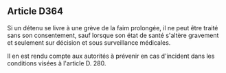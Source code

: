 Article D364
----
Si un détenu se livre à une grève de la faim prolongée, il ne peut être traité
sans son consentement, sauf lorsque son état de santé s'altère gravement et
seulement sur décision et sous surveillance médicales.

Il en est rendu compte aux autorités à prévenir en cas d'incident dans les
conditions visées à l'article D. 280.
